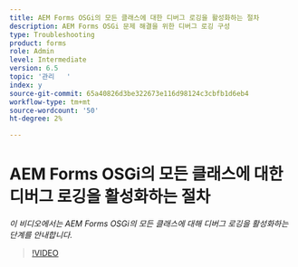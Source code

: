 ```yaml
---
title: AEM Forms OSGi의 모든 클래스에 대한 디버그 로깅을 활성화하는 절차
description: AEM Forms OSGi 문제 해결을 위한 디버그 로깅 구성
type: Troubleshooting
product: forms
role: Admin
level: Intermediate
version: 6.5
topic: '관리   '
index: y
source-git-commit: 65a40826d3be322673e116d98124c3cbfb1d6eb4
workflow-type: tm+mt
source-wordcount: '50'
ht-degree: 2%

---
```




# AEM Forms OSGi의 모든 클래스에 대한 디버그 로깅을 활성화하는 절차

*이 비디오에서는 AEM Forms OSGi의 모든 클래스에 대해 디버그 로깅을 활성화하는 단계를 안내합니다.*

>[!VIDEO](https://video.tv.adobe.com/v/335521?quality=9&learn=on)